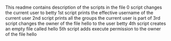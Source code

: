 This readme contains description of the scripts in the file
0 script changes the current user to betty
1st script prints the effective username of the current user
2nd script prints all the groups the current user is part of
3rd script changes the owner of the file hello to the user betty
4th script creates an empty file called hello
5th script adds execute permission to the owner of the file hello
